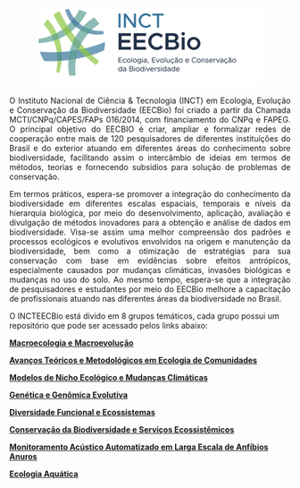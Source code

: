 <p align="center">
   <img src="./EECBio-logo3.png">
</p>


<p align="justify">
O Instituto Nacional de Ciência & Tecnologia (INCT) em Ecologia, Evolução e Conservação da Biodiversidade (EECBio) foi criado a partir da Chamada MCTI/CNPq/CAPES/FAPs 016/2014, com financiamento do CNPq e FAPEG. O principal objetivo do EECBIO é criar, ampliar e formalizar redes de cooperação entre mais de 120 pesquisadores de diferentes instituições do Brasil e do exterior atuando em diferentes áreas do conhecimento sobre biodiversidade, facilitando assim o intercâmbio de ideias em termos de métodos, teorias e fornecendo subsídios para solução de problemas de conservação.
</p>
<p align="justify">
Em termos práticos, espera-se promover a integração do conhecimento da biodiversidade em diferentes escalas espaciais, temporais e níveis da hierarquia biológica, por meio do desenvolvimento, aplicação, avaliação e divulgação de métodos inovadores para a obtenção e análise de dados em biodiversidade. Visa-se assim uma melhor compreensão dos padrões e processos ecológicos e evolutivos envolvidos na origem e manutenção da biodiversidade, bem como a otimização de estratégias para sua conservação com base em evidências sobre efeitos antrópicos, especialmente causados por mudanças climáticas, invasões biológicas e mudanças no uso do solo. Ao mesmo tempo, espera-se que a integração de pesquisadores e estudantes por meio do EECBio melhore a capacitação de profissionais atuando nas diferentes áreas da biodiversidade no Brasil.
</p>
O INCTEECBio está divido em 8 grupos temáticos, cada grupo possui um repositório que pode ser acessado pelos links abaixo:


[**Macroecologia e Macroevolução**](https://github.com/orgs/INCT-EECBio/teams/macroecology-and-macroecolution/repositories)

[**Avanços Teóricos e Metodológicos em Ecologia de Comunidades**](https://github.com/orgs/INCT-EECBio/teams/community-ecology/repositories)

[**Modelos de Nicho Ecológico e Mudanças Climáticas**](https://github.com/orgs/INCT-EECBio/teams/ecological-niche-modeling-and-climate-change/repositories)

[**Genética e Genômica Evolutiva**](https://github.com/orgs/INCT-EECBio/teams/genetic-and-evolutionary-genomic/repositories)

[**Diversidade Funcional e Ecossistemas**](https://github.com/orgs/INCT-EECBio/teams/functional-diversity-and-ecosystems/repositories)

[**Conservação da Biodiversidade e Serviços Ecossistêmicos**](https://github.com/orgs/INCT-EECBio/teams/biodiversity-conservation-and-ecosystem-services)

[**Monitoramento Acústico Automatizado em Larga Escala de Anfíbios Anuros**](https://github.com/orgs/INCT-EECBio/teams/acoustic-monitoring/repositories)

[**Ecologia Aquática**](https://github.com/orgs/INCT-EECBio/teams/acoustic-monitoring/repositories)

